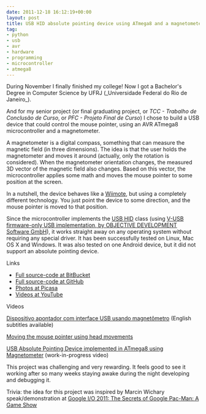 ```yaml
---
date: 2011-12-18 16:12:19+00:00
layout: post
title: USB HID absolute pointing device using ATmega8 and a magnetometer
tag:
- python
- usb
- avr
- hardware
- programming
- microcontroller
- atmega8
---
```


<!-- more -->During November I finally finished my college! Now I got a Bachelor's Degree in Computer Science by UFRJ (_Universidade Federal do Rio de Janeiro_).

And for my senior project (or final graduating project, or _TCC - Trabalho de Conclusão de Curso_, or _PFC - Projeto Final de Curso_) I chose to build a USB device that could control the mouse pointer, using an AVR ATmega8 microcontroller and a magnetometer.

A magnetometer is a digital compass, something that can measure the magnetic field (in three dimensions). The idea is that the user holds the magnetometer and moves it around (actually, only the rotation is considered). When the magnetometer orientation changes, the measured 3D vector of the magnetic field also changes. Based on this vector, the microcontroller applies some math and moves the mouse pointer to some position at the screen.

In a nutshell, the device behaves like a [Wiimote](http://en.wikipedia.org/wiki/Wii_Remote), but using a completely different technology. You just point the device to some direction, and the mouse pointer is moved to that position.

Since the microcontroller implements the [USB HID](http://en.wikipedia.org/wiki/USB_human_interface_device_class) class (using [V-USB firmware-only USB implementation, by OBJECTIVE DEVELOPMENT Software GmbH](http://www.obdev.at/products/vusb/index.html)), it works straight away on any operating system without requiring any special driver. It has been successfully tested on Linux, Mac OS X and Windows. It was also tested on one Android device, but it did not support an absolute pointing device.

Links



  * [Full source-code at BitBucket](https://bitbucket.org/denilsonsa/atmega8-magnetometer-usb-mouse)
  * [Full source-code at GitHub](https://github.com/denilsonsa/atmega8-magnetometer-usb-mouse)
  * [Photos at Picasa](https://picasaweb.google.com/denilsonsa/Atmega8MagnetometerUsbMouse)
  * [Videos at YouTube](http://www.youtube.com/playlist?list=PLA37C87EEDE5EC88C)


Videos

[Dispositivo apontador com interface USB usando magnetômetro](http://www.youtube.com/watch?v=lBZV_GAg8yw) (English subtitles available)



[Moving the mouse pointer using head movements](http://www.youtube.com/watch?v=1nuw9zsZtk4)



[USB Absolute Pointing Device implemented in ATmega8 using Magnetometer](http://www.youtube.com/watch?v=nZLTwfAJmrE) (work-in-progress video)



This project was challenging and very rewarding. It feels good to see it working after so many weeks staying awake during the night developing and debugging it.

Trivia: the idea for this project was inspired by Marcin Wichary speak/demonstration at [Google I/O 2011: The Secrets of Google Pac-Man: A Game Show](http://www.youtube.com/watch?v=ttavBa4giPc#t=2m46s)

